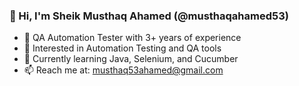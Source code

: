 ### 👋 Hi, I'm Sheik Musthaq Ahamed (@musthaqahamed53)

- 💼 QA Automation Tester with 3+ years of experience  
- 👀 Interested in Automation Testing and QA tools  
- 🌱 Currently learning Java, Selenium, and Cucumber  
- 📫 Reach me at: musthaq53ahamed@gmail.com

<!---
musthaqahamed53/musthaqahamed53 is a ✨ special ✨ repository because its `README.md` (this file) appears on your GitHub profile.
You can click the Preview link to take a look at your changes.
--->
